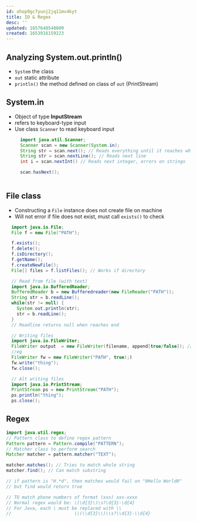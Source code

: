 ```yaml
---
id: ohop9gc7yunj2jq11mv4kyt
title: IO & Regex
desc: ''
updated: 1657648548809
created: 1653916159223
---
```


## Analyzing System.out.println()
* `System` the class
* `out` static attribute
* `println()` the method defined on class of `out` (PrintStream)

## System.in
* Object of type **InputStream**
* refers to keyboard-type input
* Use class `Scanner` to read keyboard input
  ```java
    import java.util.Scanner;
    Scanner scan = new Scanner(System.in);
    String str = scan.next(); // Reads everything until it reaches whitespace
    String str = scan.nextLine(); // Reads next line
    int i = scan.nextInt() // Reads next integer, errors on strings

    scan.hasNext();
    
  ```

## File class
* Constructing a `File` instance does not create file on machine
* Will not error if file does not exist, must call `exists()` to check
```java
  import java.io.File;
  File f = new File("PATH");

  f.exists();
  f.delete();
  f.isDirectory();
  f.getName();
  f.createNewFile();
  File[] files = f.listFiles(); // Works if directory

  // Read from file (with text)
  import java.io.BufferedReader;
  BufferedReader b = new Bufferedreader(new FileReader("PATH"));
  String str = b.readLine();
  while(str != null) {
    System.out.println(str);
    str = b.readLine();
  }
  // Readline returns null when reaches end

  // Writing files
  import java.io.FileWriter;
  FileWriter output  = new FileWriter(filename, append[true/false]); // if append false, it overwrites
  //eg
  FileWriter fw = new FileWriter("PATH", true);)
  fw.write("thing");
  fw.close();

  // Alt writing files
  import java.io.PrintStream;
  PrintStream ps = new PrintStream("PATH");
  ps.println("thing");
  ps.close();
```

## Regex
```java
import java.util.regex;
// Pattern class to define regex pattern
Pattern pattern = Pattern.compile("PATTERN");
// Matcher class to perform search
Matcher matcher = pattern.matcher("TEXT");

matcher.matches(); // Tries to match whole string
matcher.find(); // Can match substring

// if pattern is "H.*d", then matches would fail on "0Hello World0"
// but find would return true

// TO match phone numbers of format (xxx) xxx-xxxx
// Normal regex would be: \(\d{3}\)\s?\d{3}-\d{4}
// For Java, each \ must be replaced with \\ 
//                        \\(\\d{3}\\)\\s?\\d{3}-\\d{4}


```